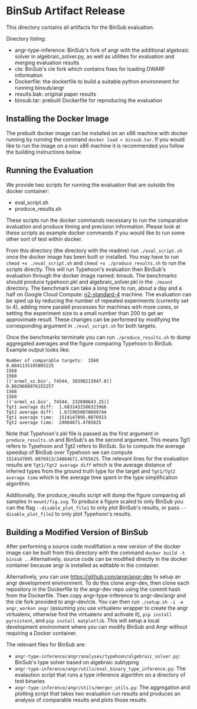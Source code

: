 # BinSub Artifact Release 

This directory contains all artifacts for the BinSub evaluation.


Directory listing:
* angr-type-inference: BinSub's fork of angr with the additional algebraic solver in algebraic_solver.py, as well as utilities for evaluation and merging evaluation results
* cle: BinSub's cle fork which contains fixes for loading DWARF information
* Dockerfile: the dockerfile to build a suitable python environment for running binsub/angr
* results.bak: original paper results 
* binsub.tar: prebuilt Dockerfile for reproducing the evaluation


## Installing the Docker Image

The prebuilt docker image can be installed on an x86 machine with docker running by running the command `docker load < binsub.tar`. If you would like to run the image on a non x86 machine it is recommended you follow the building instructions below.

## Running the Evaluation

We provide two scripts for running the evaluation that are outside the docker container:
* eval_script.sh
* produce_results.sh

These scripts run the docker commands necessary to run the comparative evaluation and produce timing and precision information. Please look at these scripts as example docker commands if you would like to run 
some other sort of test within docker.

From this directory (the directory with the readme) run `./eval_script.sh` once the docker image has been built or installed. You may have to run `chmod +x ./eval_script.sh` and `chmod +x ./produce_results.sh` to run the scripts directly. This will run Typehoon's evaluation then BinSub's evaluation through the docker image named: binsub. The benchmarks should produce typehoon.pkl and algebraic_solver.pkl in the `./mount` directory. The benchmark can take a long time to run, about a day and a half on Google Cloud Compute: [n2-standard-4](https://cloud.google.com/compute/docs/general-purpose-machines#n2_series) machine. The evaluation can be sped up by reducing the number of repeated experiments (currently set to 4), adding more paralell processes for machines with more cores, or setting the experiment size to a small number than 200 to get an approximate result. These changes can be performed by modifying the corresponding argument in `./eval_script.sh` for both targets.

Once the benchmarks terminate you can run `./produce_results.sh` to dump aggregated averages and the figure comparing Typehoon to BinSub. Example output looks like:
```
Number of comparable targets:  1568
0.8041135195805225
1568
1568
[('armel_xz.bin', 74544, 38398213947.0)]
0.8029608976155257
1568
1568
[('armel_xz.bin', 74544, 232690643.25)]
Tgt1 average diff:  1.6831431586323966
Tgt2 average diff:  1.6729650078609744
Tgt1 average time:  1514147895.0876913
Tgt2 average time:  24084671.4765625
```

Note that Typehoon's pkl file is passed as the first argument in `produce_results.sh` and BinSub's as the second argument. This means Tgt1 refers to Typehoon and Tgt2 refers to BinSub. So to compute the average speedup of BinSub over Typehoon we can compute `1514147895.0876913/24084671.4765625`. The relevant lines for the evaluation results are `Tgt1/Tgt2 average diff` which is the average distance of inferred types from the ground truth type for the target and `Tgt1/Tgt2 average time` which is the average time spent in the type simplification algorithm.

Additionally, the produce_results script will dump the figure comparing all samples in `mount/fig.svg`. To produce a figure scaled to only BinSub you can the flag `--disable_plot_file1` to only plot BinSub's results, or pass `--disable_plot_file2` to only plot Typehoon's results.

## Building a Modified Version of BinSub

After performing a source code modifiation a new version of the docker image can be built from this directory with the command `docker build -t binsub .`. Alternatively, source code can be modified directly in the docker container because angr is installed as editable in the container. 

Alternatively, you can use https://github.com/angr/angr-dev to setup an angr development environment. To do this clone angr-dev, then clone each repository in the Dockerfile to the angr-dev repo using the commit hash from the Dockerfile. Then copy angr-type-inference to angr-dev/angr and the cle fork provided to angr-dev/cle. You can then run  `./setup.sh -i -e angr`, `workon angr` (assuming you use virtualenv wrapper to create the angr virtualenv, otherwise find the virtualenv and activate it),  `pip install pyrsistent`, and `pip install matplotlib`. This will setup a local development environment where you can modify BinSub and Angr without requiring a Docker container.

The relevant files for BinSub are:
* `angr-type-inference/angr/analyses/typehoon/algebraic_solver.py`: BinSub's type solver based on algebraic subtyping
* `angr-type-inference/angr/utils/eval_binary_type_inference.py`: The evalaution script that runs a type inference algorithm on a directory of test binaries
* `angr-type-inference/angr/utils/merger_utils.py`: The aggregation and plotting script that takes two evaluation run results and produces an analysis of comparable results and plots those results. 
